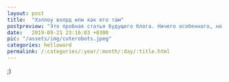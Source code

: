 ```yaml
---
layout: post
title:  "Хэллоу волрд или как его там"
postpreview: "Это пробная статья будущего блога. Ничего особенного, но в будущем обещаю постить сюда ништяки. "
date:   2019-09-21 23:16:03 +0300
pic: "/assets/img/cuterobots.jpeg"
categories: helloword
permalink: /:categories/:year/:month/:day/:title.html
---
```

;)
